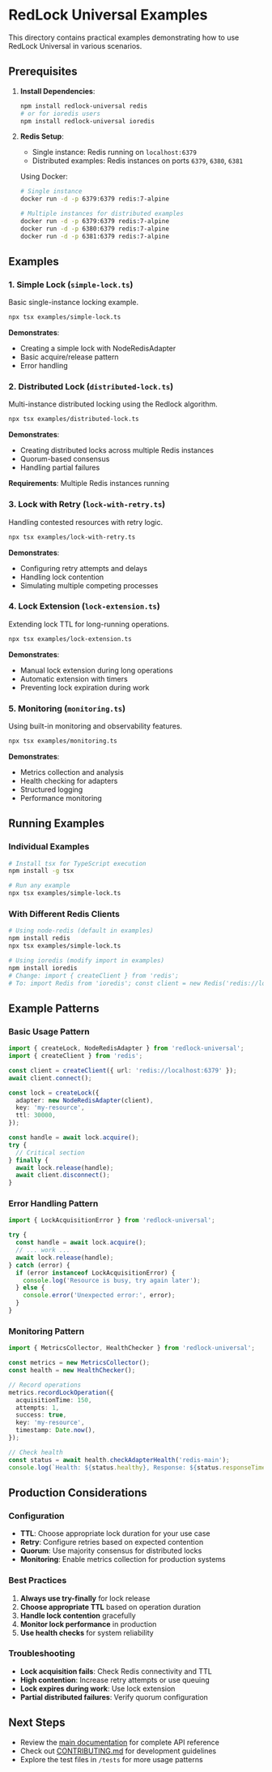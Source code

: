 # RedLock Universal Examples

This directory contains practical examples demonstrating how to use RedLock Universal in various scenarios.

## Prerequisites

1. **Install Dependencies**:
   ```bash
   npm install redlock-universal redis
   # or for ioredis users
   npm install redlock-universal ioredis
   ```

2. **Redis Setup**:
   - Single instance: Redis running on `localhost:6379`
   - Distributed examples: Redis instances on ports `6379`, `6380`, `6381`

   Using Docker:
   ```bash
   # Single instance
   docker run -d -p 6379:6379 redis:7-alpine
   
   # Multiple instances for distributed examples
   docker run -d -p 6379:6379 redis:7-alpine
   docker run -d -p 6380:6379 redis:7-alpine  
   docker run -d -p 6381:6379 redis:7-alpine
   ```

## Examples

### 1. Simple Lock (`simple-lock.ts`)

Basic single-instance locking example.

```bash
npx tsx examples/simple-lock.ts
```

**Demonstrates**:
- Creating a simple lock with NodeRedisAdapter
- Basic acquire/release pattern
- Error handling

### 2. Distributed Lock (`distributed-lock.ts`)

Multi-instance distributed locking using the Redlock algorithm.

```bash
npx tsx examples/distributed-lock.ts
```

**Demonstrates**:
- Creating distributed locks across multiple Redis instances
- Quorum-based consensus
- Handling partial failures

**Requirements**: Multiple Redis instances running

### 3. Lock with Retry (`lock-with-retry.ts`)

Handling contested resources with retry logic.

```bash
npx tsx examples/lock-with-retry.ts
```

**Demonstrates**:
- Configuring retry attempts and delays
- Handling lock contention
- Simulating multiple competing processes

### 4. Lock Extension (`lock-extension.ts`)

Extending lock TTL for long-running operations.

```bash
npx tsx examples/lock-extension.ts
```

**Demonstrates**:
- Manual lock extension during long operations
- Automatic extension with timers
- Preventing lock expiration during work

### 5. Monitoring (`monitoring.ts`)

Using built-in monitoring and observability features.

```bash
npx tsx examples/monitoring.ts
```

**Demonstrates**:
- Metrics collection and analysis
- Health checking for adapters
- Structured logging
- Performance monitoring

## Running Examples

### Individual Examples

```bash
# Install tsx for TypeScript execution
npm install -g tsx

# Run any example
npx tsx examples/simple-lock.ts
```

### With Different Redis Clients

```bash
# Using node-redis (default in examples)
npm install redis
npx tsx examples/simple-lock.ts

# Using ioredis (modify import in examples)
npm install ioredis
# Change: import { createClient } from 'redis';
# To: import Redis from 'ioredis'; const client = new Redis('redis://localhost:6379');
```

## Example Patterns

### Basic Usage Pattern

```typescript
import { createLock, NodeRedisAdapter } from 'redlock-universal';
import { createClient } from 'redis';

const client = createClient({ url: 'redis://localhost:6379' });
await client.connect();

const lock = createLock({
  adapter: new NodeRedisAdapter(client),
  key: 'my-resource',
  ttl: 30000,
});

const handle = await lock.acquire();
try {
  // Critical section
} finally {
  await lock.release(handle);
  await client.disconnect();
}
```

### Error Handling Pattern

```typescript
import { LockAcquisitionError } from 'redlock-universal';

try {
  const handle = await lock.acquire();
  // ... work ...
  await lock.release(handle);
} catch (error) {
  if (error instanceof LockAcquisitionError) {
    console.log('Resource is busy, try again later');
  } else {
    console.error('Unexpected error:', error);
  }
}
```

### Monitoring Pattern

```typescript
import { MetricsCollector, HealthChecker } from 'redlock-universal';

const metrics = new MetricsCollector();
const health = new HealthChecker();

// Record operations
metrics.recordLockOperation({
  acquisitionTime: 150,
  attempts: 1,
  success: true,
  key: 'my-resource',
  timestamp: Date.now(),
});

// Check health
const status = await health.checkAdapterHealth('redis-main');
console.log(`Health: ${status.healthy}, Response: ${status.responseTime}ms`);
```

## Production Considerations

### Configuration

- **TTL**: Choose appropriate lock duration for your use case
- **Retry**: Configure retries based on expected contention
- **Quorum**: Use majority consensus for distributed locks
- **Monitoring**: Enable metrics collection for production systems

### Best Practices

1. **Always use try-finally** for lock release
2. **Choose appropriate TTL** based on operation duration
3. **Handle lock contention** gracefully
4. **Monitor lock performance** in production
5. **Use health checks** for system reliability

### Troubleshooting

- **Lock acquisition fails**: Check Redis connectivity and TTL
- **High contention**: Increase retry attempts or use queuing
- **Lock expires during work**: Use lock extension
- **Partial distributed failures**: Verify quorum configuration

## Next Steps

- Review the [main documentation](../README.md) for complete API reference
- Check out [CONTRIBUTING.md](../CONTRIBUTING.md) for development guidelines  
- Explore the test files in `/tests` for more usage patterns